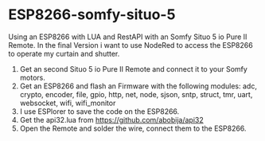 # ESP8266-somfy-situo-5

Using an ESP8266 with LUA and RestAPI with an Somfy Situo 5 io Pure II Remote.
In the final Version i want to use NodeRed to access the ESP8266 to operate my curtain and shutter.

1. Get an second Situo 5 io Pure II Remote and connect it to your Somfy motors.
2. Get an ESP8266 and flash an Firmware with the following modules: adc, crypto, encoder, file, gpio, http, net, node, sjson, sntp, struct, tmr, uart, websocket, wifi, wifi_monitor
3. I use ESPlorer to save the code on the ESP8266.
4. Get the api32.lua from https://github.com/abobija/api32
5. Open the Remote and solder the wire, connect them to the ESP8266.
